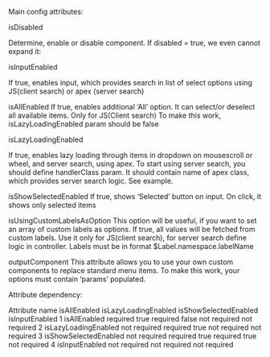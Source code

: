 Main config attributes:

isDisabled

Determine, enable or disable component. If disabled = true, we even cannot expand it:

isInputEnabled

If true, enables input, which provides search in list of select options using JS(client search) or apex (server search)

isAllEnabled If true, enables additional ‘All’ option. It can select/or deselect all available items. Only for JS(Client search) To make this work, isLazyLoadingEnabled param should be false

isLazyLoadingEnabled

If true, enables lazy loading through items in dropdown on mousescroll or wheel, and server search, using apex. To start using server search, you should define handlerClass param. It should contain name of apex class, which provides server search logic. See example.

isShowSelectedEnabled If true, shows ‘Selected’ button on input. On click, it shows only selected items

isUsingCustomLabelsAsOption This option will be useful, if you want to set an array of custom labels as options. If true, all values will be fetched from custom labels. Use it only for JS(client search), for server search define logic in controller. Labels must be in format $Label.namespace.labelName

outputComponent This attribute allows you to use your own custom components to replace standard menu items. To make this work, your options must contain ‘params’ populated.

Attribute dependency:

Attribute name	isAllEnabled	isLazyLoadingEnabled	isShowSelectedEnabled	isInputEnabled
1	isAllEnabled	required true	required false	not required	not required
2	isLazyLoadingEnabled	not required	required true	not required	not required
3	isShowSelectedEnabled	not required	required true	required true	not required
4	isInputEnabled	not required	not required	not required

